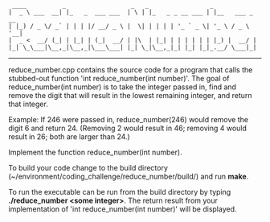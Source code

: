      ____          _                  _   _                 _               
    |  _ \ ___  __| |_   _  ___ ___  | \ | |_   _ _ __ ___ | |__   ___ _ __ 
    | |_) / _ \/ _` | | | |/ __/ _ \ |  \| | | | | '_ ` _ \| '_ \ / _ \ '__|
    |  _ <  __/ (_| | |_| | (_|  __/ | |\  | |_| | | | | | | |_) |  __/ |   
    |_| \_\___|\__,_|\__,_|\___\___| |_| \_|\__,_|_| |_| |_|_.__/ \___|_|   
-----------------------------------------------------------------------------
reduce_number.cpp contains the source code for a program that calls the stubbed-out 
function 'int reduce_number(int number)'. The goal of reduce_number(int number) is 
to take the integer passed in, find and remove the digit that will result in the 
lowest remaining integer, and return that integer.

Example: If 246 were passed in, reduce_number(246) would remove the digit 6 and
return 24. (Removing 2 would result in 46; removing 4 would result in 26; both
are larger than 24.)

Implement the function reduce_number(int number).

To build your code change to the build directory (~/environment/coding_challenge/reduce_number/build/) and run __make__.

To run the executable can be run from the build directory by typing __./reduce_number \<some integer\>__. The return result from your implementation of 'int reduce_number(int number)' 
will be displayed.
